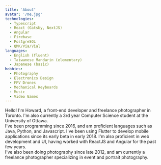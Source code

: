 ```yaml
---
title: 'About'
avatar: '/me.jpg'
technologies:
  - Typescript
  - React (Gatsby, NextJS)
  - Angular
  - Firebase
  - PostgreSQL
  - QMK/Via/Vial
languages:
  - English (fluent)
  - Taiwanese Mandarin (elementary)
  - Japanese (basic)
hobbies:
  - Photography
  - Electronics Design
  - FPV Drones
  - Mechanical Keyboards
  - Music
  - Video Games
---
```


Hello! I'm Howard, a front-end developer and freelance photographer in Toronto. I'm also currently a 3rd year Computer Science student at the University of Ottawa.
</br>
I've been programming since 2016, and am proficient languages such as Java, Python, and Javascript. I've been using Flutter to develop mobile applications since its early beta in early 2018. I'm also proficient in web development and UI, having worked with ReactJS and Angular for the past few years.
</br>
I've also been doing photography since late 2012, and am currently a freelance photographer specializing in event and portrait photography.
